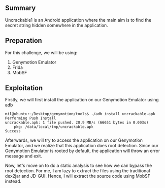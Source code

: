 ## Summary
Uncrackable1 is an Android application where the main aim is to find the secret string hidden somewhere in the application.

## Preparation

For this challenge, we will be using:
1. Genymotion Emulator
2. Frida
3. MobSF

## Exploitation
Firstly, we will first install the application on our Genymotion Emulator using adb

```
nil@ubuntu:~/Desktop/genymotion/tools$ ./adb install uncrackable.apk
Performing Push Install
uncrackable.apk: 1 file pushed. 20.9 MB/s (66651 bytes in 0.003s)
	pkg: /data/local/tmp/uncrackable.apk
Success
```

Afterwards, we will try to access the application on our Genymotion Emulator, and we realize that this application does root detection. Since our Genymotion Emulator is rooted 
by default, the application will throw an error message and exit.

Now, let's move on to do a static analysis to see how we can bypass the root detection. For me, I am lazy to extract the files using the traditional dex2jar and JD-GUI. Hence, I
will extract the source code using MobSF instead.
